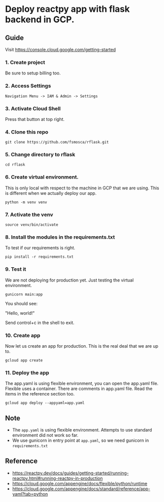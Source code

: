 # Deploy reactpy app with flask backend in GCP.

## Guide

Visit https://console.cloud.google.com/getting-started

### 1. Create project

Be sure to setup billing too.

### 2. Access Settings

```
Navigation Menu -> IAM & Admin -> Settings
```

### 3. Activate Cloud Shell

Press that button at top right.

### 4. Clone this repo

```
git clone https://github.com/fsmosca/rflask.git
```

### 5. Change directory to rflask

```
cd rflask
```

### 6. Create virtual environment.

This is only local with respect to the machine in GCP that we are using. This is different when we actually deploy our app.

```
python -m venv venv
```

### 7. Activate the venv

```
source venv/bin/activate
```

### 8. Install the modules in the requirements.txt

To test if our requirements is right.

```
pip install -r requirements.txt
```

### 9. Test it

We are not deploying for production yet. Just testing the virtual environment.

```
gunicorn main:app
```

You should see:

"Hello, world!"

Send control+c in the shell to exit.

### 10. Create app

Now let us create an app for production. This is the real deal that we are up to.

```
gcloud app create
```

### 11. Deploy the app

The app.yaml is using flexible environment, you can open the app.yaml file. Flexible uses a container. There are comments in app.yaml file. Read the items in the reference section too.

```
gcloud app deploy --appyaml=app.yaml
```

## Note

* The `app.yaml` is using flexible environment. Attempts to use standard environment did not work so far.
* We use gunicorn in entry point at `app.yaml`, so we need gunicorn in `requirements.txt`

## Reference

* https://reactpy.dev/docs/guides/getting-started/running-reactpy.html#running-reactpy-in-production
* https://cloud.google.com/appengine/docs/flexible/python/runtime
* https://cloud.google.com/appengine/docs/standard/reference/app-yaml?tab=python
